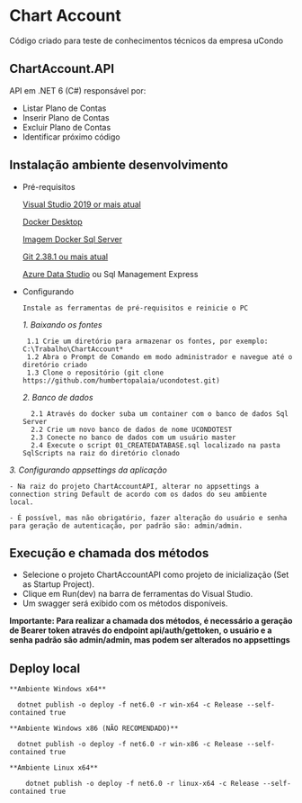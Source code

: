 
# Chart Account

Código criado para teste de conhecimentos técnicos da empresa uCondo


## ChartAccount.API

API em .NET 6 (C#) responsável por:
- Listar Plano de Contas
- Inserir Plano de Contas
- Excluir Plano de Contas
- Identificar próximo código


## Instalação ambiente desenvolvimento

- Pré-requisitos
    
    [Visual Studio 2019 or mais atual](https://visualstudio.microsoft.com/pt-br/vs/community/)
    
    [Docker Desktop](https://www.docker.com/get-started/)

    [Imagem Docker Sql Server](https://hub.docker.com/_/microsoft-mssql-server)
    
    [Git 2.38.1 ou mais atual](https://git-scm.com/downloads)

    [Azure Data Studio](https://azure.microsoft.com/pt-br/products/data-studio/) ou Sql Management Express
   

- Configurando

      Instale as ferramentas de pré-requisitos e reinicie o PC

  *1. Baixando os fontes*      

       1.1 Crie um diretório para armazenar os fontes, por exemplo: C:\Trabalho\ChartAccount*
       1.2 Abra o Prompt de Comando em modo administrador e navegue até o diretório criado
       1.3 Clone o repositório (git clone https://github.com/humbertopalaia/ucondotest.git)

  *2. Banco de dados*

        2.1 Através do docker suba um container com o banco de dados Sql Server
        2.2 Crie um novo banco de dados de nome UCONDOTEST
        2.3 Conecte no banco de dados com um usuário master
        2.4 Execute o script 01_CREATEDATABASE.sql localizado na pasta SqlScripts na raiz do diretório clonado

 *3. Configurando appsettings da aplicação*

    - Na raiz do projeto ChartAccountAPI, alterar no appsettings a connection string Default de acordo com os dados do seu ambiente local. 

    - É possível, mas não obrigatório, fazer alteração do usuário e senha para geração de autenticação, por padrão são: admin/admin.

## Execução e chamada dos métodos

- Selecione o projeto ChartAccountAPI como projeto de inicialização (Set as Startup Project).
- Clique em Run(dev) na barra de ferramentas do Visual Studio.
- Um swagger será exibido com os métodos disponíveis.

**Importante: Para realizar a chamada dos métodos, é necessário a geração de Bearer token através do endpoint api/auth/gettoken, o usuário e a senha padrão são admin/admin, mas podem ser alterados no appsettings**
## Deploy local

    **Ambiente Windows x64**
    
      dotnet publish -o deploy -f net6.0 -r win-x64 -c Release --self-contained true

    **Ambiente Windows x86 (NÃO RECOMENDADO)**

      dotnet publish -o deploy -f net6.0 -r win-x86 -c Release --self-contained true

    **Ambiente Linux x64**
        
        dotnet publish -o deploy -f net6.0 -r linux-x64 -c Release --self-contained true

